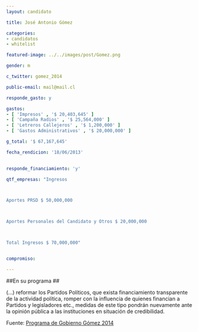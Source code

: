 ```yaml
---
layout: candidato

title: José Antonio Gómez

categories: 
- candidatos
- whitelist

featured-image: ../../images/post/Gomez.png

gender: m

c_twitter: gomez_2014

public-email: mail@mail.cl

responde_gasto: y

gastos:
- [ 'Impresos' , '$ 20,403,645' ]
- [ 'Campaña Radios' , '$ 25,564,000' ]
- [ 'Letreros Callejeros' , '$ 1,200,000' ]
- [ 'Gastos Administrativos' , '$ 20,000,000' ]

g_total: '$ 67,167,645'

fecha_rendicion: '18/06/2013'

 
responde_financiamiento: 'y'

qtf_empresas: "Ingresos



Aportes PRSD $ 50,000,000



Aportes Personales del Candidato y Otros $ 20,000,000



Total Ingresos $ 70,000,000"


compromiso:

---
```


##En su programa ##

(...) reformar los Partidos Políticos, que exista financiamiento transparente de la actividad política, romper con la influencia de quienes financian a Partidos y legisladores etc., medidas de este tipo pondrán nuevamente ante la opinión pública a las instituciones en situación de credibilidad.

Fuente: <a href="http://www.gomez2014.cl/programa/" target='_blank'>Programa de Gobierno Gómez 2014</a><!-- [Programa de Gobierno Gómez 2014][prog] --> 



[prog]:http://www.gomez2014.cl/programa/
